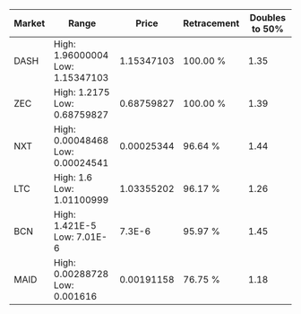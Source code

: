 | Market | Range | Price| Retracement | Doubles to 50% |
| --- | --- | --- | --- | --- |
| DASH | High: 1.96000004<br />Low: 1.15347103 | 1.15347103 | 100.00 % | 1.35 |
| ZEC | High: 1.2175<br />Low: 0.68759827 | 0.68759827 | 100.00 % | 1.39 |
| NXT | High: 0.00048468<br />Low: 0.00024541 | 0.00025344 | 96.64 % | 1.44 |
| LTC | High: 1.6<br />Low: 1.01100999 | 1.03355202 | 96.17 % | 1.26 |
| BCN | High: 1.421E-5<br />Low: 7.01E-6 | 7.3E-6 | 95.97 % | 1.45 |
| MAID | High: 0.00288728<br />Low: 0.001616 | 0.00191158 | 76.75 % | 1.18 |
